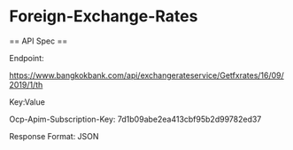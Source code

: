 # Foreign-Exchange-Rates

== API Spec ==

Endpoint:

https://www.bangkokbank.com/api/exchangerateservice/Getfxrates/16/09/2019/1/th

Key:Value

Ocp-Apim-Subscription-Key: 7d1b09abe2ea413cbf95b2d99782ed37

Response Format: JSON
